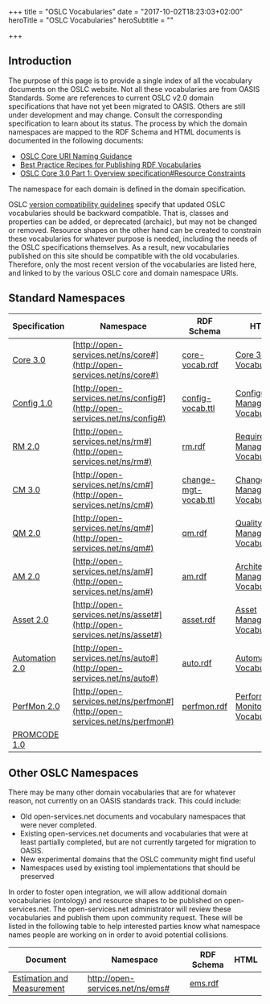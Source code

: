 +++
title = "OSLC Vocabularies"
date = "2017-10-02T18:23:03+02:00"
heroTitle = "OSLC Vocabularies"
heroSubtitle = ""

+++
## Introduction

The purpose of this page is to provide a single index of all the vocabulary documents on the OSLC website. Not all these vocabularies are from OASIS Standards. Some are references to current OSLC v2.0 domain specifications that have not yet been migrated to OASIS. Others are still under development and may change. Consult the corresponding specification to learn about its status. The process by which the domain namespaces are mapped to the RDF Schema and HTML documents is documented in the following documents:

* [OSLC Core URI Naming Guidance](https://wiki.oasis-open.org/oslc-core/URINamingGuidance)
* [Best Practice Recipes for Publishing RDF Vocabularies](http://www.w3.org/TR/swbp-vocab-pub/)
* [OSLC Core 3.0 Part 1: Overview specification#Resource Constraints](#resourceShapes)

The namespace for each domain is defined in the domain specification.

OSLC [version compatibility guidelines](http://docs.oasis-open.org/oslc-core/oslc-core/v3.0/oslc-core-v3.0-part1-overview.html#versionCompatibility) specify that updated OSLC vocabularies should be backward compatible. That is, classes and properties can be added, or deprecated (archaic), but may not be changed or removed. Resource shapes on the other hand can be created to constrain these vocabularies for whatever purpose is needed, including the needs of the OSLC specifications themselves. As a result, new vocabularies published on this site should be compatible with the old vocabularies. Therefore, only the most recent version of the vocabularies are listed here, and linked to by the various OSLC core and domain namespace URIs.

## Standard Namespaces

| Specification | Namespace | RDF Schema | HTML |
|---------------|-----------|------------|------|
| [Core 3.0](http://docs.oasis-open.org/oslc-core/oslc-core/v3.0/oslc-core-v3.0-part1-overview.html) | [http://open-services.net/ns/core#](http://open-services.net/ns/core#) | [core-vocab.rdf](http://docs.oasis-open.org/oslc-core/oslc-core/v3.0/cs01/vocab/core-vocab.ttl) | [Core 3.0 Vocabulary](http://docs.oasis-open.org/oslc-core/oslc-core/v3.0/oslc-core-v3.0-part7-core-vocabulary.html) |
| [Config 1.0](https://tools.oasis-open.org/version-control/browse/wsvn/oslc-core/trunk/specs/config/oslc-config-mgt.html) | [http://open-services.net/ns/config#](http://open-services.net/ns/config#) | [config-vocab.ttl](https://tools.oasis-open.org/version-control/browse/wsvn/oslc-core/trunk/specs/config/config-vocab.ttl) | [Configuration Management Vocabulary](https://tools.oasis-open.org/version-control/browse/wsvn/oslc-core/trunk/specs/config/config-vocab.html) |
| [RM 2.0](https://www.oasis-open.org/committees/download.php/61072/Requirements%20Management%202.0%20Final.pdf) | [http://open-services.net/ns/rm#](http://open-services.net/ns/rm#) | [rm.rdf](https://github.com/oasis-tcs/oslc-domains/blob/master/open-services-vocabs/rm.rdf) | [Requirements Management Vocabulary](http://htmlpreview.github.io/?https://github.com/oasis-tcs/oslc-domains/blob/master/rm/requirements-management-vocab.html) |
| [CM 3.0](http://docs.oasis-open.org/oslc-domains/cm/v3.0/cm-v3.0-part1-change-mgt.html) | [http://open-services.net/ns/cm#](http://open-services.net/ns/cm#) | [change-mgt-vocab.ttl](https://github.com/oasis-tcs/oslc-domains/blob/master/cm/change-mgt-vocab.ttl) | [Change Management Vocabulary](http://htmlpreview.github.io/?https://github.com/oasis-tcs/oslc-domains/blob/master/cm/change-mgt-vocab.html) |
| [QM 2.0](https://www.oasis-open.org/committees/download.php/61711/QmSpecificationV2.pdf) | [http://open-services.net/ns/qm#](http://open-services.net/ns/qm#) | [qm.rdf](https://github.com/oasis-tcs/oslc-domains/blob/master/open-services-vocabs/qm.rdf) | [Quality Management Vocabulary](http://htmlpreview.github.io/?https://github.com/oasis-tcs/oslc-domains/blob/master/qm/quality-management-vocab.html) |
| [AM 2.0](https://www.oasis-open.org/committees/download.php/61061/Architecture%20Management%202.0%20Final.pdf) | [http://open-services.net/ns/am#](http://open-services.net/ns/am#) | [am.rdf](https://github.com/oasis-tcs/oslc-domains/blob/master/open-services-vocabs/am.rdf) | [Architecture Management Vocabulary](http://htmlpreview.github.io/?https://github.com/oasis-tcs/oslc-domains/blob/master/am/architecture-management-vocab.html) |
| [Asset 2.0](https://www.oasis-open.org/committees/download.php/61063/Asset%20Management%202.0%20Final.pdf) | [http://open-services.net/ns/asset#](http://open-services.net/ns/asset#) | [asset.rdf](https://github.com/oasis-tcs/oslc-domains/blob/master/open-services-vocabs/asset.rdf) | [Asset Management Vocabulary](http://htmlpreview.github.io/?https://github.com/oasis-tcs/oslc-domains/blob/master/asset/asset-management-vocab.html) |
| [Automation 2.0](https://www.oasis-open.org/committees/download.php/61052/Automation%202.0%20Final.pdf) | [http://open-services.net/ns/auto#](http://open-services.net/ns/auto#) | [auto.rdf](https://github.com/oasis-tcs/oslc-domains/blob/master/open-services-vocabs/auto.rdf) | [Automation Vocabulary](http://htmlpreview.github.io/?https://github.com/oasis-tcs/oslc-domains/blob/master/auto/automation-vocab.html) |
| [PerfMon 2.0](https://www.oasis-open.org/committees/download.php/61067/Performance%20Monitoring%202.0%20Final.pdf) | [http://open-services.net/ns/perfmon#](http://open-services.net/ns/perfmon#) | [perfmon.rdf](https://github.com/oasis-tcs/oslc-domains/blob/master/open-services-vocabs/perfmon.rdf) | [Performance Monitoring Vocabulary](http://htmlpreview.github.io/?https://github.com/oasis-tcs/oslc-domains/blob/master/pm/performance-monitoring-vocab.html) |
| [PROMCODE 1.0](https://tools.oasis-open.org/version-control/browse/wsvn/oslc-promcode/WorkingDrafts/promcode-interface-v1.0-wd01_Chapter3.docx) |  |  |  |


## Other OSLC Namespaces

There may be many other domain vocabularies that are for whatever reason, not currently on an OASIS standards track. This could include:

* Old open-services.net documents and vocabulary namespaces that were never completed.
* Existing open-services.net documents and vocabularies that were at least partially completed, but are not currently targeted for migration to OASIS.
* New experimental domains that the OSLC community might find useful
* Namespaces used by existing tool implementations that should be preserved

In order to foster open integration, we will allow additional domain vocabularies (ontology) and resource shapes to be published on open-services.net. The open-services.net administrator will review these vocabularies and publish them upon community request. These will be listed in the following table to help interested parties know what namespace names people are working on in order to avoid potential collisions.

| Document | Namespace | RDF Schema | HTML |
|----------|-----------|------------|------|
| [Estimation and Measurement](https://www.oasis-open.org/committees/document.php?document_id=61066&wg_abbrev=oslc-domains) | http://open-services.net/ns/ems# | [ems.rdf](../../ns/ems/ems.rdf) | |

